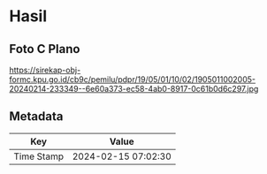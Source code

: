 # Hasil

## Foto C Plano

https://sirekap-obj-formc.kpu.go.id/cb9c/pemilu/pdpr/19/05/01/10/02/1905011002005-20240214-233349--6e60a373-ec58-4ab0-8917-0c61b0d6c297.jpg


## Metadata

| Key        | Value               |
| ---------- | ------------------- |
| Time Stamp | 2024-02-15 07:02:30 |



